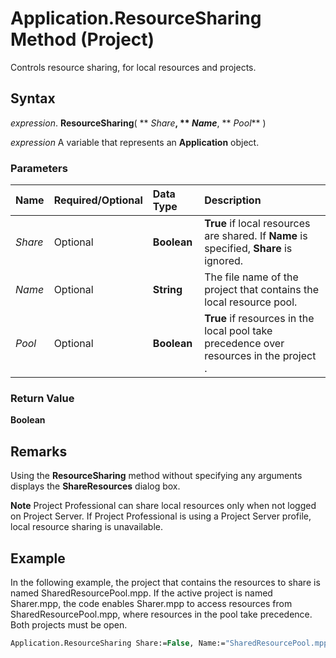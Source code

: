 
# Application.ResourceSharing Method (Project)

Controls resource sharing, for local resources and projects.


## Syntax

 _expression_. **ResourceSharing**( ** _Share_**, ** _Name_**, ** _Pool_** )

 _expression_ A variable that represents an **Application** object.


### Parameters



|**Name**|**Required/Optional**|**Data Type**|**Description**|
|:-----|:-----|:-----|:-----|
| _Share_|Optional|**Boolean**|**True** if local resources are shared. If **Name** is specified, **Share** is ignored.|
| _Name_|Optional|**String**|The file name of the project that contains the local resource pool.|
| _Pool_|Optional|**Boolean**|**True** if resources in the local pool take precedence over resources in the project .|

### Return Value

 **Boolean**


## Remarks

Using the  **ResourceSharing** method without specifying any arguments displays the **ShareResources** dialog box.


 **Note**  Project Professional can share local resources only when not logged on Project Server. If Project Professional is using a Project Server profile, local resource sharing is unavailable.


## Example

In the following example, the project that contains the resources to share is named SharedResourcePool.mpp. If the active project is named Sharer.mpp, the code enables Sharer.mpp to access resources from SharedResourcePool.mpp, where resources in the pool take precedence. Both projects must be open.


```vb
Application.ResourceSharing Share:=False, Name:="SharedResourcePool.mpp", Pool:=True
```

